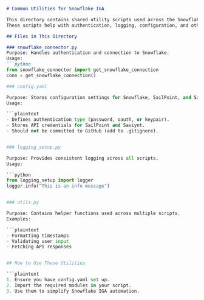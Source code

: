 ```markdown
# Common Utilities for Snowflake IGA

This directory contains shared utility scripts used across the Snowflake IGA project. 
These scripts help with authentication, logging, configuration, and other common tasks.

## Files in This Directory

### snowflake_connector.py
Purpose: Handles authentication and connection to Snowflake.  
Usage:
```python
from snowflake_connector import get_snowflake_connection
conn = get_snowflake_connection()

### config.yaml

Purpose: Stores configuration settings for Snowflake, SailPoint, and Saviynt.  
Usage:

```plaintext
- Defines authentication type (password, oauth, or keypair).
- Stores API credentials for SailPoint and Saviynt.
- Should not be committed to GitHub (add to .gitignore).


### logging_setup.py

Purpose: Provides consistent logging across all scripts.  
Usage:

```python
from logging_setup import logger
logger.info("This is an info message")


### utils.py

Purpose: Contains helper functions used across multiple scripts.  
Examples:

```plaintext
- Formatting timestamps
- Validating user input
- Fetching API responses


## How to Use These Utilities

```plaintext
1. Ensure you have config.yaml set up.
2. Import the required modules in your script.
3. Use them to simplify Snowflake IGA automation.
